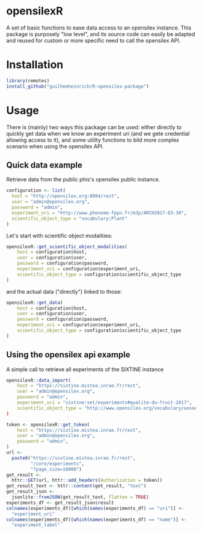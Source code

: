 # opensilexR

A set of basic functions to ease data access to an opensilex instance. This package is purposely "low level", and its source code can easily be adapted and reused for custom or more specific need to call the opensilex API.

# Installation

```R
library(remotes)
install_github("guilhemheinrich/R-opensilex-package")
```

# Usage

There is (mainly) two ways this package can be used: either directly to quickly get data when we know an experiment uri (and we gete credential allowing access to it), and some utility functions to bild more complex scenario when using the opensilex API.

## Quick data example

Retrieve data from the public phis's opensilex public instance.
```R
configuration <- list(
  host = "http://opensilex.org:8084/rest",
  user = "admin@opensilex.org",
  password = "admin",
  experiment_uri = "http://www.phenome-fppn.fr/m3p/ARCH2017-03-30",
  scientific_object_type = "vocabulary:Plant" 
)
```
Let's start with scientific object modalities:
```R
opensilexR::get_scientific_object_modalities(
    host = configuration$host,
    user = configuration$user,
    password = configuration$password,
    experiment_uri = configuration$experiment_uri,
    scientific_object_type = configuration$scientific_object_type
)
```

and the actual data ("directly") linked to those: 
```R
opensilexR::get_data(
    host = configuration$host,
    user = configuration$user,
    password = configuration$password,
    experiment_uri = configuration$experiment_uri,
    scientific_object_type = configuration$scientific_object_type
)
```

## Using the opensilex api example

A simple call to retrieve all experiments of the SIXTINE instance
```R
opensilexR::data_import(
    host = "https://sixtine.mistea.inrae.fr/rest",
    user = "admin@opensilex.org",
    password = "admin",
    experiment_uri = "sixtine:set/experiments#qualite-du-fruit-2017",
    scientific_object_type = "http://www.opensilex.org/vocabulary/oeso#SubPlot")
)

token <- opensilexR::get_token(
    host = "https://sixtine.mistea.inrae.fr/rest",
    user = "admin@opensilex.org",
    password = "admin",
)
url <-
  paste0("https://sixtine.mistea.inrae.fr/rest",
         "/core/experiments",
         "?page_size=10000")
get_result <-
  httr::GET(url, httr::add_headers(Authorization = token))
get_result_text <- httr::content(get_result, "text")
get_result_json <-
  jsonlite::fromJSON(get_result_text, flatten = TRUE)
experiments_df <- get_result_json$result
colnames(experiments_df)[which(names(experiments_df) == "uri")] <-
  "experiment_uri"
colnames(experiments_df)[which(names(experiments_df) == "name")] <-
  "experiment_label"
```
